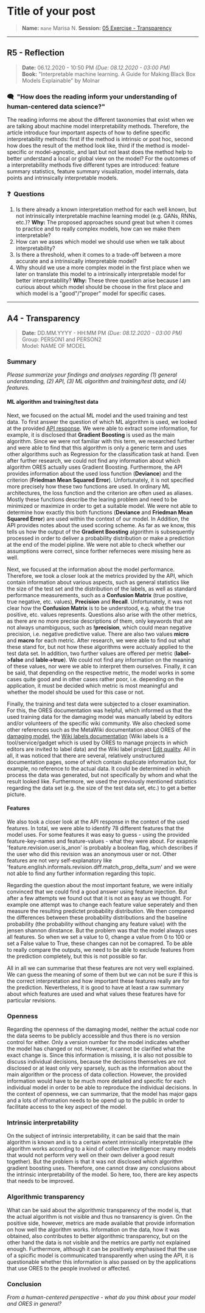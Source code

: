 # Title of your post
> **Name:** `mane` Marisa N.
> **Session:** [05 Exercise - Transparency](https://github.com/FUB-HCC/hcds-winter-2020/wiki/05_exercise)   
----

## R5 - Reflection
> **Date:** 06.12.2020 - 10:50 PM *(Due: 08.12.2020 - 03:00 PM)*<br>
> **Book:** "Interpretable machine learning. A Guide for Making Black Box Models Explainable" by Molnar

### 🗨️&nbsp; "How does the reading inform your understanding of human-centered data science?"  

The reading informs me about the different taxonomies that exist when we are talking about machine model interpretability methods. Therefore, the article introduce four important aspects of how to define specific interpretability methods: first if the method is intrinsic or post hoc, second how does the result of the method look like, third if the method is model-specific or model-agnostic, and last but not least does the method help to better understand a local or global view on the model? For the outcomes of a interpretability methods five different types are introduced: feature summary statistics, feature summary visualization, model internals, data points and intrinsically interpretable models.


### ❓&nbsp; Questions
1. Is there already a known interpretation method for each well known, but not intrinsically interpretable machine learning model (e.g. GANs, RNNs, etc.)?
**Why:** The proposed approaches sound great but when it comes to practice and to really complex models, how can we make them interpretable?
1. How can we asses which model we should use when we talk about interpretability?
1. Is there a threshold, when it comes to a trade-off between a more accurate and a intrinsically interpretable model?
1. Why should we use a more complex model in the first place when we later on translate this model to a intrinsically interpretable model for better interpretabllity?
**Why:** These three question arise because I am curious about which model should be choose in the first place and which model is a  "good"/"proper" model for specific cases.

***

## A4 - Transparency
> **Date:** DD.MM.YYYY - HH:MM PM *(Due: 08.12.2020 - 03:00 PM)*<br>
> Group: PERSON1 and PERSON2<br>
> Model: NAME OF MODEL<br>

### Summary

_Please summarize your findings and analyses regarding (1) general understanding, (2) API, (3) ML algorithm and training/test data, and (4) features._

#### ML algorithm and training/test data 

Next, we focused on the actual ML model and the used training and test data. To first answer the question of which ML algorithm is used, we looked at the provided [API response](https://ores.wikimedia.org/v3/scores/enwiki?models=damaging&model_info). We were able to extract some information, for example, it is disclosed that **Gradient Boosting** is used as the main algorithm. Since we were not familiar with this term, we researched further and were able to find that this algorithm is only a generic term and uses other algorithms such as Regression for the classification task at hand. Even after further research, we could not find any information about which algorithm ORES actually uses Gradient Boosting. Furthermore, the API provides information about the used loss function (**Deviance**) and the criterion (**Friedman Mean Squared Error**). Unfortunately, it is not specified more precisely how these two functions are used. In ordinary ML architectures, the loss function and the criterion are often used as aliases. Mostly these functions describe the learing problem and need to be minimized or maximize in order to get a suitable model. We were not able to determine how exactly this both functions (**Deviance** and **Friedman Mean Squared Error**) are used within the context of our model. In Addition, the API provides notes about the used scoring scheme. As far as we know, this tells us how the output of the **Gradient Boosting** algorithm is subsequently processed in order to deliver a probability distribution or make a prediction at the end of the model pipline. We were not able to check whether our assumptions were correct, since forther referneces were missing here as well.

Next, we focused at the information about the model performance. Therefore, we took a closer look at the metrics provided by the API, which contain information about various aspects, such as general statistics like the size of the test set and the distribution of the labels, as well as standard performance measurements, such as a **Confusion Matrix** (true positive, true negative, etc. values), **Precision** and **Recall**. Unfortunately, it was not clear how the **Confusion Matrix** is to be understood, e.g. what the true positive, etc. values represents. Questions also arise with the other metrics, as there are no more precise descriptions of them, only keywords that are not always unambiguous, such as **!precision**, which could mean negative precision, i.e. negative predictive value. There are also two values **micro** and **macro** for each metric. After research, we were able to find out what these stand for, but not how these algorithms were acctualy applied to the test data set. In addition, two further values are offered per metric (**label->false** and **lable->true**). We could not find any information on the meaning of these values, nor were we able to interpret them ourselves. Finally, it can be said, that depending on the respective metric, the model works in some cases quite good and in other cases rather poor, i.e. depending on the application, it must be decided which metric is most meaningful and whether the model should be used for this case or not.

Finally, the training and test data were subjected to a closer examination. For this, the ORES documentation was helpful, which informed us that the used training data for the damaging model was manually labeld by editors and/or volunteers of the specific wiki community. We also checked some other references such as the MetaWiki documentation about ORES of the [damaging model](https://meta.wikimedia.org/wiki/Objective_Revision_Evaluation_Service/damaging), the [Wiki labels documentation](https://meta.wikimedia.org/wiki/Wiki_labels) (Wiki labels is a tool/service/gadget which is used by ORES to manage projects in which editors are invited to label data) and the Wiki label project [Edit quality](https://en.wikipedia.org/wiki/Wikipedia:Labels/Edit_quality). All in all, it was noticed that there are several, relatively unstructured documentation pages, some of which contain duplicate information but, for example, no reference to the actual data. It could be determined in which process the data was generated, but not specifically by whom and what the result looked like. Furthermore, we used the previously mentioned statistics regarding the data set (e.g. the size of the test data set, etc.) to get a better picture.


#### Features

We also took a closer look at the API response in the context of the used features. In total, we were able to identify 78 different features that the model uses. For some features it was easy to guess - using the provided feature-key-names and feature-values - what they were about. For exapmle 'feature.revision.user.is_anon' is probably a boolean flag, which describes if the user who did this revision was an anonymous user or not. Other features are not very self-explanatory like 'feature.english.informals.revision.diff.match_prop_delta_sum' and we were not able to find any further information regarding this topic. 

Regarding the question about the most important feature, we were initially convinced that we could find a good answer using feature injection. But after a few attempts we found out that it is not as easy as we thought. For example one attempt was to change each feature value seperately and then measure the resulting predictet probability distribution. We then compared the differences between these probability distributions and the baseline probability (the probability without changing any feature value) with the jensen shannon dinstance. But the problem was that the model always uses all features. So when we set a value to 0, change a value from 0 to 100 or set a False value to True, these changes can not be comapred. To be able to really compare the outputs, we need to be able to exclude features from the prediction completely, but this is not possible so far. 

All in all we can summarise that these features are not very well explained. We can guess the meaning of some of them but we can not be sure if this is the correct interpretation and how important these features really are for the prediction. Nevertheless, it is good to have at least a raw summary about which features are used and what values these features have for particular revisions.


### Openness

Regarding the openness of the damaging model, neither the actual code nor the data seems to be publicly accessible and thus there is no version control for either. Only a version number for the model indicates whether the model has changed or not. However, it cannot be clarified what the exact change is. Since this information is missing, it is also not possible to discuss individual decisions, because the decisions themselves are not disclosed or at least only very sparsely, such as the information about the main algorithm or the process of data collection. However, the provided information would have to be much more detailed and specific for each individual model in order to be able to reproduce the individual decisions. In the context of openness, we can summarize, that the model has major gaps and a lots of infromation needs to be opend up to the public in order to facilitate access to the key aspect of the model.


### Intrinsic interpretability

On the subject of intrinsic interpretability, it can be said that the main algorithm is known and is to a certain extent intrinsically interpretable (the algorithm works according to a kind of collective intelligence: many models that would not perform very well on their own deliver a good result together). But the problem is that it was not disclosed which algorithm gradient boosting uses. Therefore, one cannot draw any conclusions about the intrinsic interpretability of the model. So here, too, there are key aspects that needs to be improved.


### Algorithmic transparency

What can be said about the algorithmic transparency of the model is, that the actual algorithm is not visible and thus no transarency is given. On the positive side, however, metrics are made available that provide information on how well the algorithm works. Information on the data, how it was obtained, also contributes to better algorithmic transparency, but on the other hand the data is not visible and the metrics are partly not explained enough. Furthermore, although it can be positively emphasised that the use of a spicific model is communicated transparently when using the API, it is questionable whether this information is also passed on by the applications that use ORES to the people involved or affected. 


### Conclusion
_From a human-centered perspective - what do you think about your model and ORES in general?_
